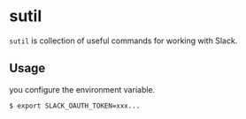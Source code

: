 # sutil

`sutil` is collection of useful commands for working with Slack.

## Usage

you configure the environment variable.

```sh
$ export SLACK_OAUTH_TOKEN=xxx...
```
